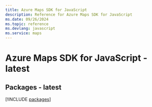 ```yaml
---
title: Azure Maps SDK for JavaScript
description: Reference for Azure Maps SDK for JavaScript
ms.date: 09/26/2024
ms.topic: reference
ms.devlang: javascript
ms.service: maps
---
```

# Azure Maps SDK for JavaScript - latest
## Packages - latest
[!INCLUDE [packages](maps-index.md)]